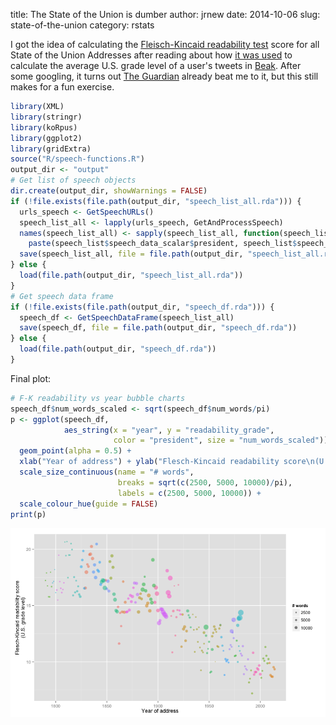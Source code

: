 title: The State of the Union is dumber
author: jrnew
date: 2014-10-06
slug: state-of-the-union
category: rstats

I got the idea of calculating the [Fleisch-Kincaid readability test][fk-readability] score for all State of the Union Addresses after reading about how [it was used][beakblog] to calculate the average U.S. grade level of a user's tweets in [Beak][beak]. After some googling, it turns out [The Guardian][guardian] already beat me to it, but this still makes for a fun exercise.




```r
library(XML)
library(stringr)
library(koRpus)
library(ggplot2)
library(gridExtra)
source("R/speech-functions.R")
output_dir <- "output"
# Get list of speech objects
dir.create(output_dir, showWarnings = FALSE)
if (!file.exists(file.path(output_dir, "speech_list_all.rda"))) {
  urls_speech <- GetSpeechURLs()
  speech_list_all <- lapply(urls_speech, GetAndProcessSpeech)
  names(speech_list_all) <- sapply(speech_list_all, function(speech_list) 
    paste(speech_list$speech_data_scalar$president, speech_list$speech_data_scalar$year))
  save(speech_list_all, file = file.path(output_dir, "speech_list_all.rda"))
} else {
  load(file.path(output_dir, "speech_list_all.rda"))
}
# Get speech data frame
if (!file.exists(file.path(output_dir, "speech_df.rda"))) {
  speech_df <- GetSpeechDataFrame(speech_list_all)
  save(speech_df, file = file.path(output_dir, "speech_df.rda"))
} else {
  load(file.path(output_dir, "speech_df.rda"))
}
```

Final plot:

```r
# F-K readability vs year bubble charts
speech_df$num_words_scaled <- sqrt(speech_df$num_words/pi)
p <- ggplot(speech_df, 
            aes_string(x = "year", y = "readability_grade", 
                       color = "president", size = "num_words_scaled")) +
  geom_point(alpha = 0.5) +
  xlab("Year of address") + ylab("Flesch-Kincaid readability score\n(U.S. grade level)") + 
  scale_size_continuous(name = "# words", 
                        breaks = sqrt(c(2500, 5000, 10000)/pi), 
                        labels = c(2500, 5000, 10000)) + 
  scale_colour_hue(guide = FALSE)
print(p)
```

![plot of chunk plot](figure/plot.png) 

[beakblog]: https://medium.com/@johnnylin/going-from-nothing-to-product-hunt-in-4-hours-89cfb67977b3 "Johnny Lin"
[beak]: http://www.beakscore.com/ "Beak"
[fk-readability]: http://en.wikipedia.org/wiki/Flesch%E2%80%93Kincaid_readability_tests "Fleisch-Kincaid readability test"
[guardian]: http://www.theguardian.com/world/interactive/2013/feb/12/state-of-the-union-reading-level "The Guardian"
